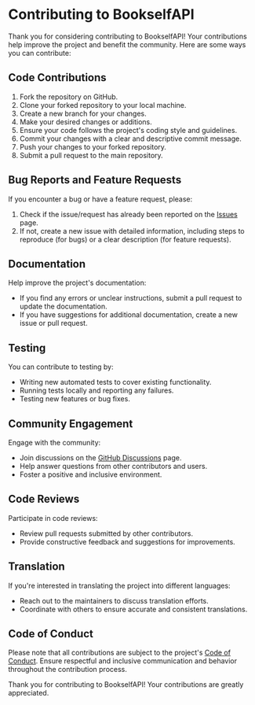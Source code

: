 # Contributing to BookselfAPI

Thank you for considering contributing to BookselfAPI! Your contributions help improve the project and benefit the community. Here are some ways you can contribute:

## Code Contributions

1. Fork the repository on GitHub.
2. Clone your forked repository to your local machine.
3. Create a new branch for your changes.
4. Make your desired changes or additions.
5. Ensure your code follows the project's coding style and guidelines.
6. Commit your changes with a clear and descriptive commit message.
7. Push your changes to your forked repository.
8. Submit a pull request to the main repository.

## Bug Reports and Feature Requests

If you encounter a bug or have a feature request, please:

1. Check if the issue/request has already been reported on the [Issues](https://github.com/yo1am1/bookstore-api/issues) page.
2. If not, create a new issue with detailed information, including steps to reproduce (for bugs) or a clear description (for feature requests).

## Documentation

Help improve the project's documentation:

- If you find any errors or unclear instructions, submit a pull request to update the documentation.
- If you have suggestions for additional documentation, create a new issue or pull request.

## Testing

You can contribute to testing by:

- Writing new automated tests to cover existing functionality.
- Running tests locally and reporting any failures.
- Testing new features or bug fixes.

## Community Engagement

Engage with the community:

- Join discussions on the [GitHub Discussions](https://github.com/yo1am1/bookstore-api/discussions) page.
- Help answer questions from other contributors and users.
- Foster a positive and inclusive environment.

## Code Reviews

Participate in code reviews:

- Review pull requests submitted by other contributors.
- Provide constructive feedback and suggestions for improvements.

## Translation

If you're interested in translating the project into different languages:

- Reach out to the maintainers to discuss translation efforts.
- Coordinate with others to ensure accurate and consistent translations.

## Code of Conduct

Please note that all contributions are subject to the project's [Code of Conduct](CODE_OF_CONDUCT.md). Ensure respectful and inclusive communication and behavior throughout the contribution process.

Thank you for contributing to BookselfAPI! Your contributions are greatly appreciated.
